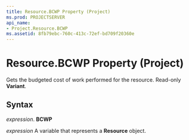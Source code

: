 ```yaml
---
title: Resource.BCWP Property (Project)
ms.prod: PROJECTSERVER
api_name:
- Project.Resource.BCWP
ms.assetid: 8fb79ebc-760c-413c-72ef-bd709f20360e
---
```



# Resource.BCWP Property (Project)

Gets the budgeted cost of work performed for the resource. Read-only  **Variant**.


## Syntax

 _expression_. **BCWP**

 _expression_ A variable that represents a **Resource** object.


